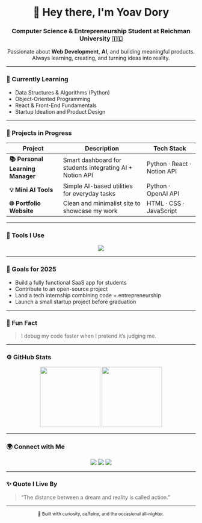 <!-- 🌟 YOAV DORY | Computer Science & Entrepreneurship Student -->

<h1 align="center">👋 Hey there, I'm <b>Yoav Dory</b></h1>
<h3 align="center">Computer Science & Entrepreneurship Student at Reichman University 🇮🇱</h3>
<p align="center">
  Passionate about <b>Web Development</b>, <b>AI</b>, and building meaningful products.<br>
  Always learning, creating, and turning ideas into reality.
</p>

---

### 🧠 Currently Learning
- Data Structures & Algorithms (Python)
- Object-Oriented Programming
- React & Front-End Fundamentals
- Startup Ideation and Product Design

---

### 🚀 Projects in Progress
| Project | Description | Tech Stack |
|----------|--------------|-------------|
| **📚 Personal Learning Manager** | Smart dashboard for students integrating AI + Notion API | Python · React · Notion API |
| **💡 Mini AI Tools** | Simple AI-based utilities for everyday tasks | Python · OpenAI API |
| **🌐 Portfolio Website** | Clean and minimalist site to showcase my work | HTML · CSS · JavaScript |

---

### 🧰 Tools I Use
<p align="center">
  <img src="https://skillicons.dev/icons?i=python,react,js,html,css,git,notion,figma,vscode" />
</p>

---

### 🎯 Goals for 2025
- Build a fully functional SaaS app for students  
- Contribute to an open-source project  
- Land a tech internship combining code + entrepreneurship  
- Launch a small startup project before graduation

---

### 💬 Fun Fact
> I debug my code faster when I pretend it’s judging me.

---

### ⚙️ GitHub Stats
<p align="center">
  <img src="https://github-readme-stats.vercel.app/api?username=yoavdory&show_icons=true&theme=default" height="160">
  <img src="https://github-readme-streak-stats.herokuapp.com/?user=yoavdory&theme=default" height="160">
</p>

---

### 🌍 Connect with Me
<p align="center">
  <a href="mailto:yoavdory5@gmail.com"><img src="https://img.shields.io/badge/Email-yoavdory5%40gmail.com-blue?logo=gmail&logoColor=white"></a>
  <a href="https://linkedin.com"><img src="https://img.shields.io/badge/LinkedIn-Profile-blue?logo=linkedin"></a>
  <a href="https://github.com/yoavdory"><img src="https://img.shields.io/badge/GitHub-yoavdory-black?logo=github"></a>
</p>

---

### ✨ Quote I Live By
> “The distance between a dream and reality is called action.”

---

<p align="center">
  <sub>🧭 Built with curiosity, caffeine, and the occasional all-nighter.</sub>
</p>



